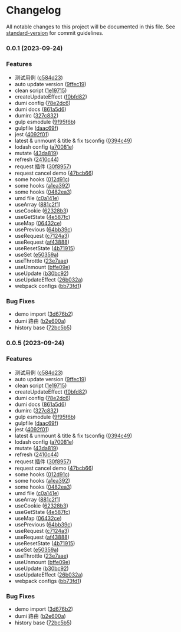 # Changelog

All notable changes to this project will be documented in this file. See [standard-version](https://github.com/conventional-changelog/standard-version) for commit guidelines.

### 0.0.1 (2023-09-24)


### Features

* 测试用例 ([c584d23](https://github.com/joe-leong/q-hooks/commit/c584d2397c531ae9df7161dcdec1de967b29642b))
* auto update version ([9ffec19](https://github.com/joe-leong/q-hooks/commit/9ffec19cab5a3190f9e643d355c164360bc55c6f))
* clean script ([1e19715](https://github.com/joe-leong/q-hooks/commit/1e19715b0499e4fc895c08b256416f4f10585c35))
* createUpdateEffect ([f0bfd82](https://github.com/joe-leong/q-hooks/commit/f0bfd82231c41939ec9f91103969839ccef4e97d))
* dumi config ([78e2dc6](https://github.com/joe-leong/q-hooks/commit/78e2dc6b27a87b5bc4b6974060f129d856ce7752))
* dumi docs ([861a5d6](https://github.com/joe-leong/q-hooks/commit/861a5d6ba570ca976639840eb7dc743d74739c1e))
* dumirc ([327c832](https://github.com/joe-leong/q-hooks/commit/327c832117e5df5d132430a613f240ffda8f5095))
* gulp esmodule ([9f95f6b](https://github.com/joe-leong/q-hooks/commit/9f95f6b641fa9dad6b417e7ecb27d3fa265dcc5b))
* gulpfile ([daac69f](https://github.com/joe-leong/q-hooks/commit/daac69f2feb4b03db0ee27adf7f177eb3a624e83))
* jest ([4092f01](https://github.com/joe-leong/q-hooks/commit/4092f01c7f5f1c59b650ec40f3af41cd222809dd))
* latest & unmount & title & fix tsconfig ([0394c49](https://github.com/joe-leong/q-hooks/commit/0394c490949d28422bdf58b445427af56307ecf9))
* lodash config ([a70081e](https://github.com/joe-leong/q-hooks/commit/a70081ed86cb8d6fd89bdbf1770df64841d5196e))
* mutate ([43da819](https://github.com/joe-leong/q-hooks/commit/43da8193bbcab5904cc3df5154bfece5d2bf9b01))
* refresh ([2410c44](https://github.com/joe-leong/q-hooks/commit/2410c44507db98b6c18f43601f5489b27e584346))
* request 插件 ([30f8957](https://github.com/joe-leong/q-hooks/commit/30f8957f0168a2d8f1c6c1dbef9ef682542deb3c))
* request cancel demo ([47bcb66](https://github.com/joe-leong/q-hooks/commit/47bcb66fad3f3122d7caf581e5e45e06798f51ef))
* some hooks ([012d91c](https://github.com/joe-leong/q-hooks/commit/012d91c4f841ce7c5d00b6ea66d944954f008b11))
* some hooks ([a1ea392](https://github.com/joe-leong/q-hooks/commit/a1ea3925dfcb25c94ccdedf627a3cd34e0754c88))
* some hooks ([0482ea3](https://github.com/joe-leong/q-hooks/commit/0482ea34427d69545ed923a024a3c36aa765d521))
* umd file ([c0a141e](https://github.com/joe-leong/q-hooks/commit/c0a141eab936c90495e424fb2eac6368c06f08a5))
* useArray ([881c2f1](https://github.com/joe-leong/q-hooks/commit/881c2f18bad5bd6a45c6b35df642274ffbf8aa7f))
* useCookie ([62328b3](https://github.com/joe-leong/q-hooks/commit/62328b3be31005fe6ef3f4db7625b2b085c4fb4f))
* useGetState ([4e587fc](https://github.com/joe-leong/q-hooks/commit/4e587fc30c240a69d1c284def09bafa54c05ed2a))
* useMap ([06432ce](https://github.com/joe-leong/q-hooks/commit/06432ce6fde6fb26910df93dfae5aa509f58a742))
* usePrevious ([64bb39c](https://github.com/joe-leong/q-hooks/commit/64bb39c78c340e6dfd291164387c73ae7e53f843))
* useRequest ([c7124a3](https://github.com/joe-leong/q-hooks/commit/c7124a3094cbe2cc7149b510670e6fae428ee594))
* useRequest ([af43888](https://github.com/joe-leong/q-hooks/commit/af43888ac0cbb450e5eeb6843c4c5da441d196a7))
* useResetState ([4b71915](https://github.com/joe-leong/q-hooks/commit/4b71915833b2a6e083d123dc62a07e8546993e12))
* useSet ([e50359a](https://github.com/joe-leong/q-hooks/commit/e50359aa985c139ea5642bfb38199576846beeb5))
* useThrottle ([23e7aae](https://github.com/joe-leong/q-hooks/commit/23e7aaef8c67a3afefe14a149cc445b25b176f0c))
* useUnmount ([bffe09e](https://github.com/joe-leong/q-hooks/commit/bffe09e15c5da7e619a41cb4b95255b2db860dbb))
* useUpdate ([b30bc92](https://github.com/joe-leong/q-hooks/commit/b30bc922a74c065726c549a815e125af13dba88a))
* useUpdateEffect ([26b032a](https://github.com/joe-leong/q-hooks/commit/26b032a9a332ea4e8de9d311cfaf3e662dc97b71))
* webpack configs ([bb73fd1](https://github.com/joe-leong/q-hooks/commit/bb73fd11132af8d5926dd9945424e5c1441106bd))


### Bug Fixes

* demo import ([3d676b2](https://github.com/joe-leong/q-hooks/commit/3d676b2151257b8d0b22e044bc9f4c0ea3476588))
* dumi 路由 ([b2e600a](https://github.com/joe-leong/q-hooks/commit/b2e600afe62de02cde7911304089a41b6b19b366))
* history base ([72bc5b5](https://github.com/joe-leong/q-hooks/commit/72bc5b5c2a5f7e096f0e8f4c44cb4a8cf714ef8c))

### 0.0.5 (2023-09-24)


### Features

* 测试用例 ([c584d23](https://github.com/joe-leong/q-hooks/commit/c584d2397c531ae9df7161dcdec1de967b29642b))
* auto update version ([9ffec19](https://github.com/joe-leong/q-hooks/commit/9ffec19cab5a3190f9e643d355c164360bc55c6f))
* clean script ([1e19715](https://github.com/joe-leong/q-hooks/commit/1e19715b0499e4fc895c08b256416f4f10585c35))
* createUpdateEffect ([f0bfd82](https://github.com/joe-leong/q-hooks/commit/f0bfd82231c41939ec9f91103969839ccef4e97d))
* dumi config ([78e2dc6](https://github.com/joe-leong/q-hooks/commit/78e2dc6b27a87b5bc4b6974060f129d856ce7752))
* dumi docs ([861a5d6](https://github.com/joe-leong/q-hooks/commit/861a5d6ba570ca976639840eb7dc743d74739c1e))
* dumirc ([327c832](https://github.com/joe-leong/q-hooks/commit/327c832117e5df5d132430a613f240ffda8f5095))
* gulp esmodule ([9f95f6b](https://github.com/joe-leong/q-hooks/commit/9f95f6b641fa9dad6b417e7ecb27d3fa265dcc5b))
* gulpfile ([daac69f](https://github.com/joe-leong/q-hooks/commit/daac69f2feb4b03db0ee27adf7f177eb3a624e83))
* jest ([4092f01](https://github.com/joe-leong/q-hooks/commit/4092f01c7f5f1c59b650ec40f3af41cd222809dd))
* latest & unmount & title & fix tsconfig ([0394c49](https://github.com/joe-leong/q-hooks/commit/0394c490949d28422bdf58b445427af56307ecf9))
* lodash config ([a70081e](https://github.com/joe-leong/q-hooks/commit/a70081ed86cb8d6fd89bdbf1770df64841d5196e))
* mutate ([43da819](https://github.com/joe-leong/q-hooks/commit/43da8193bbcab5904cc3df5154bfece5d2bf9b01))
* refresh ([2410c44](https://github.com/joe-leong/q-hooks/commit/2410c44507db98b6c18f43601f5489b27e584346))
* request 插件 ([30f8957](https://github.com/joe-leong/q-hooks/commit/30f8957f0168a2d8f1c6c1dbef9ef682542deb3c))
* request cancel demo ([47bcb66](https://github.com/joe-leong/q-hooks/commit/47bcb66fad3f3122d7caf581e5e45e06798f51ef))
* some hooks ([012d91c](https://github.com/joe-leong/q-hooks/commit/012d91c4f841ce7c5d00b6ea66d944954f008b11))
* some hooks ([a1ea392](https://github.com/joe-leong/q-hooks/commit/a1ea3925dfcb25c94ccdedf627a3cd34e0754c88))
* some hooks ([0482ea3](https://github.com/joe-leong/q-hooks/commit/0482ea34427d69545ed923a024a3c36aa765d521))
* umd file ([c0a141e](https://github.com/joe-leong/q-hooks/commit/c0a141eab936c90495e424fb2eac6368c06f08a5))
* useArray ([881c2f1](https://github.com/joe-leong/q-hooks/commit/881c2f18bad5bd6a45c6b35df642274ffbf8aa7f))
* useCookie ([62328b3](https://github.com/joe-leong/q-hooks/commit/62328b3be31005fe6ef3f4db7625b2b085c4fb4f))
* useGetState ([4e587fc](https://github.com/joe-leong/q-hooks/commit/4e587fc30c240a69d1c284def09bafa54c05ed2a))
* useMap ([06432ce](https://github.com/joe-leong/q-hooks/commit/06432ce6fde6fb26910df93dfae5aa509f58a742))
* usePrevious ([64bb39c](https://github.com/joe-leong/q-hooks/commit/64bb39c78c340e6dfd291164387c73ae7e53f843))
* useRequest ([c7124a3](https://github.com/joe-leong/q-hooks/commit/c7124a3094cbe2cc7149b510670e6fae428ee594))
* useRequest ([af43888](https://github.com/joe-leong/q-hooks/commit/af43888ac0cbb450e5eeb6843c4c5da441d196a7))
* useResetState ([4b71915](https://github.com/joe-leong/q-hooks/commit/4b71915833b2a6e083d123dc62a07e8546993e12))
* useSet ([e50359a](https://github.com/joe-leong/q-hooks/commit/e50359aa985c139ea5642bfb38199576846beeb5))
* useThrottle ([23e7aae](https://github.com/joe-leong/q-hooks/commit/23e7aaef8c67a3afefe14a149cc445b25b176f0c))
* useUnmount ([bffe09e](https://github.com/joe-leong/q-hooks/commit/bffe09e15c5da7e619a41cb4b95255b2db860dbb))
* useUpdate ([b30bc92](https://github.com/joe-leong/q-hooks/commit/b30bc922a74c065726c549a815e125af13dba88a))
* useUpdateEffect ([26b032a](https://github.com/joe-leong/q-hooks/commit/26b032a9a332ea4e8de9d311cfaf3e662dc97b71))
* webpack configs ([bb73fd1](https://github.com/joe-leong/q-hooks/commit/bb73fd11132af8d5926dd9945424e5c1441106bd))


### Bug Fixes

* demo import ([3d676b2](https://github.com/joe-leong/q-hooks/commit/3d676b2151257b8d0b22e044bc9f4c0ea3476588))
* dumi 路由 ([b2e600a](https://github.com/joe-leong/q-hooks/commit/b2e600afe62de02cde7911304089a41b6b19b366))
* history base ([72bc5b5](https://github.com/joe-leong/q-hooks/commit/72bc5b5c2a5f7e096f0e8f4c44cb4a8cf714ef8c))
